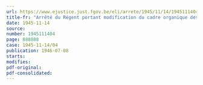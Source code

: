 ```yaml
---
url: https://www.ejustice.just.fgov.be/eli/arrete/1945/11/14/1945111404/justel
title-fr: "Arrêté du Régent portant modification du cadre organique des archives générales du Royaume et des archives de l'Etat dans les provinces"
date: 1945-11-14
source:
number: 1945111404
page: 888888
case: 1945-11-14/04
publication: 1946-07-08
starts:
modifies:
pdf-original:
pdf-consolidated:
---
```


